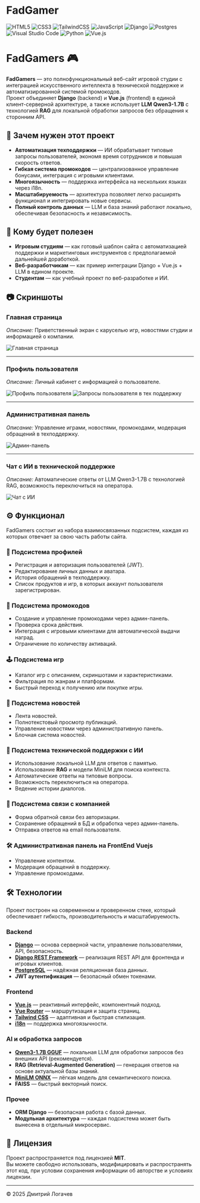 # FadGamer
![HTML5](https://img.shields.io/badge/html5-%23E34F26.svg?style=for-the-badge&logo=html5&logoColor=white)
![CSS3](https://img.shields.io/badge/css3-%231572B6.svg?style=for-the-badge&logo=css3&logoColor=white)
![TailwindCSS](https://img.shields.io/badge/tailwindcss-%2338B2AC.svg?style=for-the-badge&logo=tailwind-css&logoColor=white)
![JavaScript](https://img.shields.io/badge/javascript-%23323330.svg?style=for-the-badge&logo=javascript&logoColor=%23F7DF1E)
![Django](https://img.shields.io/badge/django-%23092E20.svg?style=for-the-badge&logo=django&logoColor=white)
![Postgres](https://img.shields.io/badge/postgres-%23316192.svg?style=for-the-badge&logo=postgresql&logoColor=white)
![Visual Studio Code](https://img.shields.io/badge/Visual%20Studio%20Code-0078d7.svg?style=for-the-badge&logo=visual-studio-code&logoColor=white)
![Python](https://img.shields.io/badge/python%20-%2314354C.svg?&style=for-the-badge&logo=python&logoColor=white)
![Vue.js](https://img.shields.io/badge/vuejs%20-%2335495e.svg?&style=for-the-badge&logo=vue.js&logoColor=%234FC08D)



# FadGamers 🎮

**FadGamers** — это полнофункциональный веб-сайт игровой студии с интеграцией искусственного интеллекта в технической поддержке и автоматизированной системой промокодов.  
Проект объединяет **Django** (backend) и **Vue.js** (frontend) в единой клиент-серверной архитектуре, а также использует **LLM Qwen3-1.7B** с технологией **RAG** для локальной обработки запросов без обращения к сторонним API.

## 🚀 Зачем нужен этот проект

- **Автоматизация техподдержки** — ИИ обрабатывает типовые запросы пользователей, экономя время сотрудников и повышая скорость ответов.
- **Гибкая система промокодов** — централизованное управление бонусами, интеграция с игровыми клиентами.
- **Многоязычность** — поддержка интерфейса на нескольких языках через i18n.
- **Масштабируемость** — архитектура позволяет легко расширять функционал и интегрировать новые сервисы.
- **Полный контроль данных** — LLM и база знаний работают локально, обеспечивая безопасность и независимость.

## 🎯 Кому будет полезен

- **Игровым студиям** — как готовый шаблон сайта с автоматизацией поддержки и маркетинговых инструментов с предполагаемой дальнейшей доработкой.
- **Веб-разработчикам** — как пример интеграции Django + Vue.js + LLM в едином проекте.
- **Студентам** — как учебный проект по веб-разработке и ИИ.


## 📷 Скриншоты

### Главная страница
*Описание:* Приветственный экран с каруселью игр, новостями студии и информацией о компании.

![Главная страница](images/homepage.png)

---

### Профиль пользователя
*Описание:* Личный кабинет с информацией о пользователе.

![Профиль пользователя](images/user_profile.png)
![Запросы пользователя в тех поддержку](images/supportlist.png)

---

### Административная панель
*Описание:* Управление играми, новостями, промокодами, модерация обращений в техподдержку.

![Админ-панель](images/admin_panel.png)

---

### Чат с ИИ в технической поддержке
*Описание:* Автоматические ответы от LLM Qwen3-1.7B с технологией RAG, возможность переключиться на оператора.

![Чат с ИИ](images/ai_chat.png)


## ⚙️ Функционал

FadGamers состоит из набора взаимосвязанных подсистем, каждая из которых отвечает за свою часть работы сайта.

### 🔑 Подсистема профилей
- Регистрация и авторизация пользователей (JWT).
- Редактирование личных данных и аватара.
- История обращений в техподдержку.
- Список продуктов и игр, в которых аккаунт пользователя зарегистрирован.

### 🎁 Подсистема промокодов
- Создание и управление промокодами через админ-панель.
- Проверка срока действия.
- Интеграция с игровыми клиентами для автоматической выдачи наград.
- Ограничение по количеству активаций.

### 🕹 Подсистема игр
- Каталог игр с описанием, скриншотами и характеристиками.
- Фильтрация по жанрам и платформам.
- Быстрый переход к получению или покупке игры.

### 📰 Подсистема новостей
- Лента новостей.
- Полнотекстовый просмотр публикаций.
- Управление новостями через административную панель.
- Блочная система новостей.

### 🤖 Подсистема технической поддержки с ИИ
- Использование локальной LLM для ответов с памятью.
- Использование **RAG** и модели MiniLM для поиска контекста.
- Автоматические ответы на типовые вопросы.
- Возможность переключиться на оператора.
- Ведение истории диалогов.

### 📩 Подсистема связи с компанией
- Форма обратной связи без авторизации.
- Сохранение обращений в БД и обработка через админ-панель.
- Отправка ответов на email пользователя.

### 🛠 Административная панель на FrontEnd Vuejs
- Управление контентом.
- Модерация обращений в поддержку.
- Управление промокодами.


## 🛠 Технологии

Проект построен на современном и проверенном стеке, который обеспечивает гибкость, производительность и масштабируемость.

### Backend
- **[Django](https://www.djangoproject.com/)** — основа серверной части, управление пользователями, API, безопасность.
- **[Django REST Framework](https://www.django-rest-framework.org/)** — реализация REST API для фронтенда и игровых клиентов.
- **[PostgreSQL](https://www.postgresql.org/)** — надёжная реляционная база данных.
- **JWT аутентификация** — безопасный обмен токенами.

### Frontend
- **[Vue.js](https://vuejs.org/)** — реактивный интерфейс, компонентный подход.
- **[Vue Router](https://router.vuejs.org/)** — маршрутизация и защита страниц.
- **[Tailwind CSS](https://tailwindcss.com/)** — адаптивная и быстрая стилизация.
- **[i18n](https://kazupon.github.io/vue-i18n/)** — поддержка многоязычности.

### AI и обработка запросов
- **[Qwen3-1.7B GGUF](https://huggingface.co/unsloth/Qwen3-1.7B-GGUF)** — локальная LLM для обработки запросов без внешних API (рекомендуется).
- **RAG (Retrieval-Augmented Generation)** — генерация ответов на основе актуальной базы знаний.
- **[MiniLM ONNX](https://huggingface.co/sentence-transformers/all-MiniLM-L6-v2)** — лёгкая модель для семантического поиска.
- **FAISS** — быстрый векторный поиск.

### Прочее
- **ORM Django** — безопасная работа с базой данных.
- **Модульная архитектура** — каждая подсистема может быть вынесена в отдельный микросервис.


## 📄 Лицензия

Проект распространяется под лицензией **MIT**.  
Вы можете свободно использовать, модифицировать и распространять этот код, при условии сохранения информации об авторстве и условиях лицензии.

---

© 2025 Дмитрий Логачев


